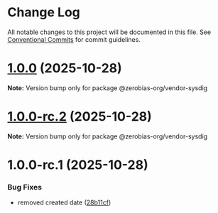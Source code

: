 # Change Log

All notable changes to this project will be documented in this file.
See [Conventional Commits](https://conventionalcommits.org) for commit guidelines.

# [1.0.0](https://github.com/zerobias-org/vendor/compare/@zerobias-org/vendor-sysdig@1.0.0-rc.2...@zerobias-org/vendor-sysdig@1.0.0) (2025-10-28)

**Note:** Version bump only for package @zerobias-org/vendor-sysdig





# [1.0.0-rc.2](https://github.com/zerobias-org/vendor/compare/@zerobias-org/vendor-sysdig@1.0.0-rc.1...@zerobias-org/vendor-sysdig@1.0.0-rc.2) (2025-10-28)

**Note:** Version bump only for package @zerobias-org/vendor-sysdig





# 1.0.0-rc.1 (2025-10-28)


### Bug Fixes

* removed created date ([28b11cf](https://github.com/zerobias-org/vendor/commit/28b11cf2563e9cdadd4b1dc83edd60d2fcd01df0))
